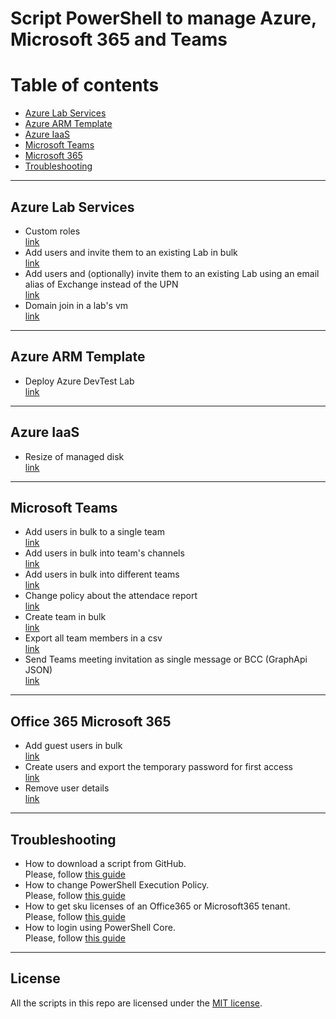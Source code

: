 # Script PowerShell to manage Azure, Microsoft 365 and Teams

# Table of contents
* [Azure Lab Services](https://github.com/AngelusGi/PowerShell#Azure-Lab-Services)
* [Azure ARM Template](https://github.com/AngelusGi/PowerShell#Azure-ARM-Template)
* [Azure IaaS](https://github.com/AngelusGi/PowerShell#Azure-IaaS)
* [Microsoft Teams](https://github.com/AngelusGi/PowerShell#Microsoft-Teams)
* [Microsoft 365](https://github.com/AngelusGi/PowerShell#Office-365-Microsoft-365)
* [Troubleshooting](https://github.com/AngelusGi/PowerShell#Troubleshooting)

---

## Azure Lab Services
* Custom roles <br> [link](https://github.com/AngelusGi/PowerShell/tree/master/Azure/Lab%20Services/Custom%20Permission)
* Add users and invite them to an existing Lab in bulk <br> [link](https://github.com/AngelusGi/PowerShell/tree/master/Azure/Lab%20Services/Add%20students%20and%20send%20invitation)
* Add users and (optionally) invite them to an existing Lab using an email alias of Exchange instead of the UPN <br> [link](https://github.com/AngelusGi/PowerShell/blob/master/Azure/Lab%20Services/Add%20students%20by%20alias/)
* Domain join in a lab's vm <br> [link](https://github.com/AngelusGi/azure-devtestlab-activedirectoryjoin)


---

## Azure ARM Template
* Deploy Azure DevTest Lab <br> [link](https://github.com/AngelusGi/PowerShell/tree/master/Azure/ARM%20-%20Azure%20Resource%20Manager%20Template/DevTest%20Lab)

---

## Azure IaaS
* Resize of managed disk <br> [link](https://github.com/AngelusGi/PowerShell/tree/master/Azure/VM%20IaaS/Managed%20Disk%20Resize)

---

## Microsoft Teams
* Add users in bulk to a single team <br> [link](https://github.com/AngelusGi/PowerShell/tree/master/Office365/Teams/Add%20users%20to%20a%20single%20team)
* Add users in bulk into team's channels <br> [link](https://github.com/AngelusGi/PowerShell/tree/master/Office365/Teams/Add%20users%20to%20private%20channels%20in%20bulk)
* Add users in bulk into different teams <br> [link](https://github.com/AngelusGi/PowerShell/tree/master/Office365/Teams/Add%20users%20to%20teams%20in%20bulk)
* Change policy about the attendace report <br> [link](https://github.com/AngelusGi/PowerShell/tree/master/Office365/Teams/Attendance%20Report)
* Create team in bulk <br> [link](https://github.com/AngelusGi/PowerShell/tree/master/Office365/Teams/Create%20team%20in%20bulk)
* Export all team members in a csv <br> [link](https://github.com/AngelusGi/PowerShell/tree/master/Office365/Teams/Get%20team%20members%20as%20CSV)
* Send Teams meeting invitation as single message or BCC (GraphApi JSON) <br> [link](https://github.com/AngelusGi/PowerShell/tree/master/Office365/Teams/Invite%20users%20as%20single%20message%20or%20BCC)


---

## Office 365 Microsoft 365
* Add guest users in bulk <br> [link](https://github.com/AngelusGi/PowerShell/tree/master/Office365/User%20Creation/Add%20guest%20users%20from%20CSV)
* Create users and export the temporary password for first access <br> [link](https://github.com/AngelusGi/PowerShell/tree/master/Office365/User%20Creation/Create%20users%20and%20export%20password)
* Remove user details <br> [link](https://github.com/AngelusGi/PowerShell/tree/master/Office365/User%20Management/Remove%20user%20details)

---


## Troubleshooting

* How to download a script from GitHub. <br> Please, follow [this guide](https://github.com/AngelusGi/PowerShell/tree/master/Others/How%20to%20download%20single%20file%20from%20GitHub)
* How to change PowerShell Execution Policy. <br> Please, follow [this guide](https://github.com/AngelusGi/PowerShell/tree/master/Others/Resolve%20errors%20about%20Execution%20Policy)
* How to get sku licenses of an Office365 or Microsoft365 tenant. <br> Please, follow [this guide](https://github.com/AngelusGi/PowerShell/tree/master/Others/How%20to%20get%20sku%20licenses)
* How to login using PowerShell Core. <br> Please, follow [this guide](https://github.com/AngelusGi/PowerShell/tree/master/Others/How%20to%20login%20using%20PowerShell%20Core)

---

## License
All the scripts in this repo are licensed under the [MIT license](https://github.com/AngelusGi/PowerShell/blob/master/LICENSE).
